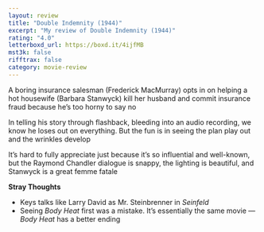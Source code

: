 ```yaml
---
layout: review
title: "Double Indemnity (1944)"
excerpt: "My review of Double Indemnity (1944)"
rating: "4.0"
letterboxd_url: https://boxd.it/4ijfMB
mst3k: false
rifftrax: false
category: movie-review
---
```


A boring insurance salesman (Frederick MacMurray) opts in on helping a hot housewife (Barbara Stanwyck) kill her husband and commit insurance fraud because he’s too horny to say no

In telling his story through flashback, bleeding into an audio recording, we know he loses out on everything. But the fun is in seeing the plan play out and the wrinkles develop

It’s hard to fully appreciate just because it’s so influential and well-known, but the Raymond Chandler dialogue is snappy, the lighting is beautiful, and Stanwyck is a great femme fatale

<b>Stray Thoughts</b>

- Keys talks like Larry David as Mr. Steinbrenner in <i>Seinfeld</i>
- Seeing <i>Body Heat</i> first was a mistake. It’s essentially the same movie —<i> Body Heat</i> has a better ending
